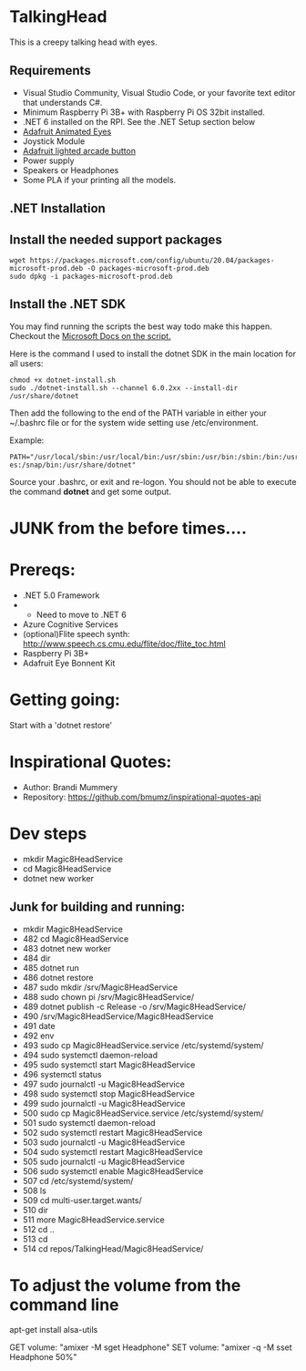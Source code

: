 # TalkingHead
This is a creepy talking head with eyes.

## Requirements
- Visual Studio Community, Visual Studio Code, or your favorite text editor that understands C#.
- Minimum Raspberry Pi 3B+ with Raspberry Pi OS 32bit installed.  
- .NET 6 installed on the RPI.  See the .NET Setup section below
- [Adafruit Animated Eyes](https://www.adafruit.com/product/3813)
- Joystick Module
- [Adafruit lighted arcade button](https://www.adafruit.com/product/3487)
- Power supply
- Speakers or Headphones
- Some PLA if your printing all the models.

## .NET Installation

## Install the needed support packages
```
wget https://packages.microsoft.com/config/ubuntu/20.04/packages-microsoft-prod.deb -O packages-microsoft-prod.deb
sudo dpkg -i packages-microsoft-prod.deb
```

## Install the .NET SDK
You may find running the scripts the best way todo make this happen.  Checkout the [Microsoft Docs on the script.](https://docs.microsoft.com/en-us/dotnet/core/tools/dotnet-install-script)

Here is the command I used to install the dotnet SDK in the main location for all users:
```
chmod +x dotnet-install.sh
sudo ./dotnet-install.sh --channel 6.0.2xx --install-dir /usr/share/dotnet
```
Then add the following to the end of the PATH variable in either your ~/.bashrc file or for the system wide setting use /etc/environment.

Example:
```
PATH="/usr/local/sbin:/usr/local/bin:/usr/sbin:/usr/bin:/sbin:/bin:/usr/games:/usr/local/gam
es:/snap/bin:/usr/share/dotnet"
```

Source your .bashrc, or exit and re-logon.  You should not be able to execute the command __dotnet__ and get some output.





















# JUNK from the before times....

# Prereqs:
- .NET 5.0 Framework
- - Need to move to .NET 6
- Azure Cognitive Services
- (optional)Flite speech synth: http://www.speech.cs.cmu.edu/flite/doc/flite_toc.html
- Raspberry Pi 3B+
- Adafruit Eye Bonnent Kit

# Getting going:
Start with a 'dotnet restore'

# Inspirational Quotes:
- Author: Brandi Mummery
- Repository: https://github.com/bmumz/inspirational-quotes-api

# Dev steps
* mkdir Magic8HeadService
* cd Magic8HeadService
* dotnet new worker


## Junk for building and running:
* mkdir Magic8HeadService
*   482  cd Magic8HeadService
*   483  dotnet new worker
*   484  dir
*   485  dotnet run
*   486  dotnet restore
*   487  sudo mkdir /srv/Magic8HeadService
*   488  sudo chown pi /srv/Magic8HeadService/
*   489  dotnet publish -c Release -o /srv/Magic8HeadService/
*   490  /srv/Magic8HeadService/Magic8HeadService
*   491  date
*   492  env
*   493  sudo cp Magic8HeadService.service /etc/systemd/system/
*   494  sudo systemctl daemon-reload
*   495  sudo systemctl start Magic8HeadService
*   496  systemctl status
*   497  sudo journalctl -u Magic8HeadService
*   498  sudo systemctl stop Magic8HeadService
*   499  sudo journalctl -u Magic8HeadService
*   500  sudo cp Magic8HeadService.service /etc/systemd/system/
*   501  sudo systemctl daemon-reload
*   502  sudo systemctl restart Magic8HeadService
*   503  sudo journalctl -u Magic8HeadService
*   504  sudo systemctl restart Magic8HeadService
*   505  sudo journalctl -u Magic8HeadService
*   506  sudo systemctl enable Magic8HeadService
*   507  cd /etc/systemd/system/
*   508  ls
*   509  cd multi-user.target.wants/
*   510  dir
*   511  more Magic8HeadService.service
*   512  cd ..
*   513  cd
*   514  cd repos/TalkingHead/Magic8HeadService/

# To adjust the volume from the command line
apt-get install alsa-utils

GET volume: "amixer -M sget Headphone"
SET volume: "amixer -q -M sset Headphone 50%"


